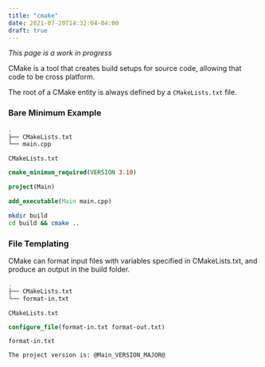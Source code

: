 ```yaml
---
title: "cmake"
date: 2021-07-20T14:32:04-04:00
draft: true
---
```


_This page is a work in progress_

CMake is a tool that creates build setups for source code, allowing that code to
be cross platform.

The root of a CMake entity is always defined by a `CMakeLists.txt` file.

### Bare Minimum Example

```sh
.
├── CMakeLists.txt
└── main.cpp
```

`CMakeLists.txt`

```cmake
cmake_minimum_required(VERSION 3.10)

project(Main)

add_executable(Main main.cpp)
```

```sh
mkdir build
cd build && cmake ..
```

### File Templating

CMake can format input files with variables specified in CMakeLists.txt,
and produce an output in the build folder.

```sh
.
├── CMakeLists.txt
└── format-in.txt
```

`CMakeLists.txt`

```cmake
configure_file(format-in.txt format-out.txt)
```

`format-in.txt`

```txt
The project version is: @Main_VERSION_MAJOR@
```
